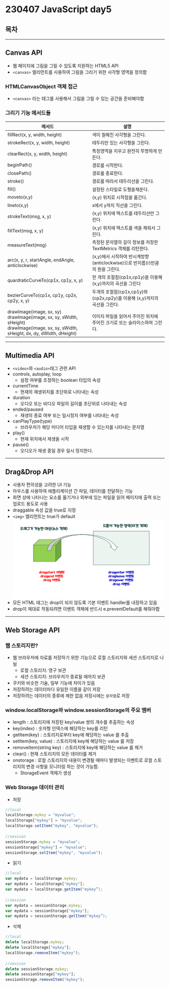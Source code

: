 # 230407 JavaScript day5
## 목차

---
## Canvas API
- 웹 페이지에 그림을 그릴 수 있도록 지원하는 HTML5 API
- `<canvas>` 엘리먼트를 사용하여 그림을 그리기 위한 사각형 영역을 정의함
### HTMLCanvasObject 객체 접근
- `<canvas>` 라는 태그를 사용해서 그림을 그릴 수 있는 공간을 준비해야함
### 그리기 기능 메서드들
| 메서드 | 설명 |
| ------ | ---- |
| fillRect(x, y, width, height) | 색이 칠해진 사각형을 그린다.
| strokeRect(x, y, width, height) | 테두리만 있는 사각형을 그린다.
| clearRect(x, y, width, height) | 특정영역을 지우고 완전히 투명하게 만든다.
| beginPath() | 경로를 시작한다.
| closePath() | 경로를 종료한다.
| stroke() | 경로를 따라서 테두리선을 그린다.
| fill() | 설정된 스타일로 도형을채운다.
| moveto(x,y) | (x,y) 위치로 시작점을 옮긴다.
| lineto(x,y) | x에서 y까지 직선을 그린다.
| strokeText(msg, x, y) | (x,y) 위치에 텍스트를 테두리선만 그린다.
| fillText(msg, x, y) | (x,y) 위치에 텍스트를 색을 채워서 그린다.
| measureText(msg) | 측정된 문자열의 길이 정보를 저장한 TextMetrics 객체를 리턴한다.
| arc(x, y, r, startAngle, endAngle, anticlockwise) | (x,y)에서 시작하여 반시계방향 (anticlockwise)으로 반지름(r)만큼의 원을 그린다.
| quardraticCurveTo(cp1x, cp1y, x, y) | 한 개의 조절점(cp1x,cp1y)을 이용해 (x,y)까지의 곡선을 그린다
| bezierCurveTo(cp1x, cp1y, cp2x, cp2y, x, y) | 두개의 조절점(cp1x,cp1y)와 (cp2x,cp2y)를 이용해 (x,y)까지의 곡선을 그린다.
| drawImage(image, sx, sy)<br>drawImage(image, sx, sy, sWidth, sHeight)<br>drawImage(image, sx, sy, sWidth, sHeight, dx, dy, dWidth, dHeight) | 이미지 파일을 읽어서 주어진 위치에 주어진 크기로 또는 슬라이스하여 그린다.

---

## Multimedia API
- `<video>`와 `<audio>`태그 관련 API
- controls, autoplay, loop
  - 설정 여부를 조정하는 boolean 타입의 속성
- currentTime
  - 현재의 재생위치를 초단위로 나타내는 속성
- duration
  - 오디오 또는 비디오 파일의 길이를 초단위로 나타내는 속성
- ended/paused
  - 재생의 종료 여부 또는 일시정지 여부를 나타내는 속성
- canPlayType(type)
  - 브라우저가 해당 미디어 타입을 재생할 수 있는지를 나타내는 문자열
- play()
  - 현재 위치에서 재생을 시작
- pause()
  - 오디오가 재생 중일 경우 일시 정지한다.
---
## Drag&Drop API
- 사용자 편의성을 고려한 UI 기능
- 마우스를 사용하여 애플리케이션 간 파일, 데이터를 전달하는 기능
- 화면 상에 나타나는 요소를 옮기거나 외부에 있는 파일을 읽어 페이지에 출력 또는 업로드 용도로 사용
- draggable 속성 값을 true로 지정
- `<img>` 엘리먼트는 true가 default
![](/TIL/image/2023-04-07-12-39-33.png)
- 모든 HTML 태그는 drop이 되지 않도록 기본 이벤트 handler를 내장하고 있음
- drop이 제대로 작동되려면 이벤트 객체에 반드시 e.preventDefault를 해줘야함
---
## Web Storage API
### 웹 스토리지란?
- 웹 브라우저에 자료를 저장하기 위한 기능으로 로컬 스토리지와 세션 스토리지로 나뉨
  - 로컬 스토리지: 영구 보관
  - 세션 스토리지: 브라우저가 종료될 때까지 보관
- 쿠키와 비슷한 기술, 일부 기능에 차이가 있음
- 저장하려는 데이터마다 유일한 이름을 같이 저장
- 저장하려는 데이터의 종류에 제한 없음 저장시에는 `문자열`로 저장

### window.localStorage와 window.sessionStorage의 주요 멤버
- length : 스토리지에 저장된 key/value 쌍의 개수를 추출하는 속성
- key(index) : 숫자형 인덱스에 해당하는 key를 리턴
- getItem(key) : 스토리지로부터 key에 해당하는 value 를 추출
- setItem(key, value) : 스토리지에 key에 해당하는 value 를 저장
- removeItem(string key) : 스토리지에 key에 해당하는 value 를 제거
- clear() : 현재 스토리지의 모든 데이터를 제거
- onstorage : 로컬 스토리지의 내용이 변경될 때마다 발생되는 이벤트로 로컬 스토리지의 변경 사항을 모니터링 하는 것이 가능함. 
  - StorageEvent 객체가 생성 

### Web Storage 데이터 관리
- 저장
```javascript
//local
localStorage.mykey = "myvalue";
localStorage["mykey"] = "myvalue";
localStorage.setItem("mykey", "myvalue");

//session
sessionStorage.mykey = "myvalue";
sessionStorage["mykey"] = "myvalue";
sessionStorage.setItem("mykey", "myvalue"); 
```
- 읽기
```javascript
//local
var mydata = localStorage.mykey;
var mydata = localStorage["mykey"];
var mydata = localStorage.getItem("mykey”);

//session
var mydata = sessionStorage.mykey;
var mydata = sessionStorage["mykey"];
var mydata = sessionStorage.getItem("mykey”);
```
- 삭제
```javascript
//local
delete localStorage.mykey;
delete localStorage["mykey"];
localStorage.removeItem("mykey");

//session
delete sessionStorage.mykey;
delete sessionStorage["mykey"];
sessionStorage.removeItem("mykey");
```